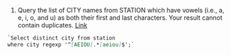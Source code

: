 1. Query the list of CITY names from STATION which have vowels (i.e., a, e, i, o, and u) as both their first and last characters. Your result cannot contain duplicates.
[Link](https://www.hackerrank.com/challenges/weather-observation-station-8/problem?isFullScreen=true)

```markdown
`Select distinct city from station
where city regexp '^[AEIOU].*[aeiou]$';`

